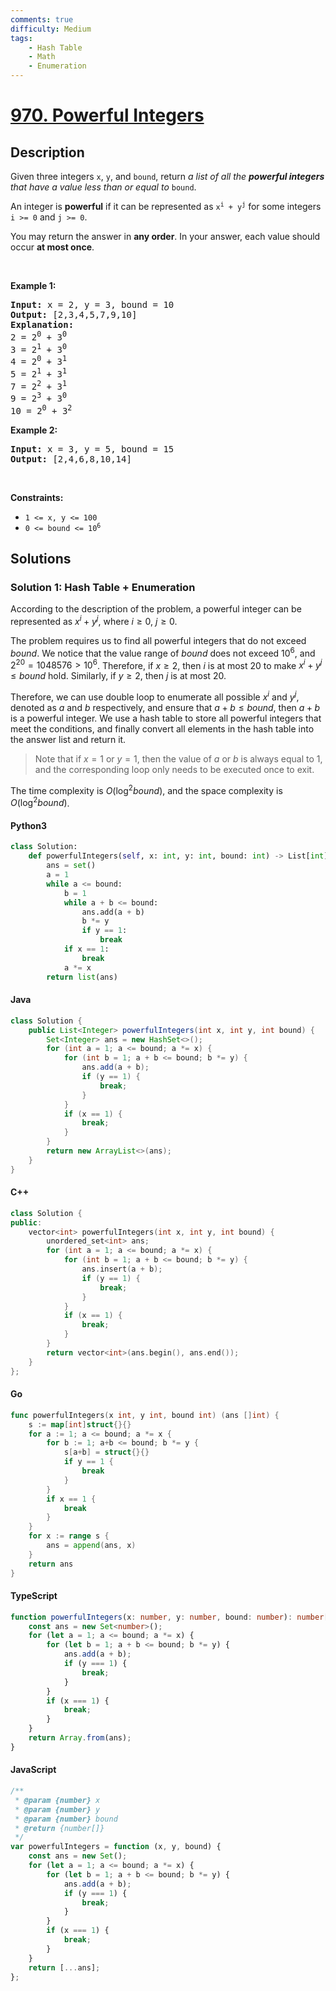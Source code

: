 ```yaml
---
comments: true
difficulty: Medium
tags:
    - Hash Table
    - Math
    - Enumeration
---
```


<!-- problem:start -->

# [970. Powerful Integers](https://leetcode.com/problems/powerful-integers)

## Description

<!-- description:start -->

<p>Given three integers <code>x</code>, <code>y</code>, and <code>bound</code>, return <em>a list of all the <strong>powerful integers</strong> that have a value less than or equal to</em> <code>bound</code>.</p>

<p>An integer is <strong>powerful</strong> if it can be represented as <code>x<sup>i</sup> + y<sup>j</sup></code> for some integers <code>i &gt;= 0</code> and <code>j &gt;= 0</code>.</p>

<p>You may return the answer in <strong>any order</strong>. In your answer, each value should occur <strong>at most once</strong>.</p>

<p>&nbsp;</p>
<p><strong class="example">Example 1:</strong></p>

<pre>
<strong>Input:</strong> x = 2, y = 3, bound = 10
<strong>Output:</strong> [2,3,4,5,7,9,10]
<strong>Explanation:</strong>
2 = 2<sup>0</sup> + 3<sup>0</sup>
3 = 2<sup>1</sup> + 3<sup>0</sup>
4 = 2<sup>0</sup> + 3<sup>1</sup>
5 = 2<sup>1</sup> + 3<sup>1</sup>
7 = 2<sup>2</sup> + 3<sup>1</sup>
9 = 2<sup>3</sup> + 3<sup>0</sup>
10 = 2<sup>0</sup> + 3<sup>2</sup>
</pre>

<p><strong class="example">Example 2:</strong></p>

<pre>
<strong>Input:</strong> x = 3, y = 5, bound = 15
<strong>Output:</strong> [2,4,6,8,10,14]
</pre>

<p>&nbsp;</p>
<p><strong>Constraints:</strong></p>

<ul>
	<li><code>1 &lt;= x, y &lt;= 100</code></li>
	<li><code>0 &lt;= bound &lt;= 10<sup>6</sup></code></li>
</ul>

<!-- description:end -->

## Solutions

<!-- solution:start -->

### Solution 1: Hash Table + Enumeration

According to the description of the problem, a powerful integer can be represented as $x^i + y^j$, where $i \geq 0$, $j \geq 0$.

The problem requires us to find all powerful integers that do not exceed $bound$. We notice that the value range of $bound$ does not exceed $10^6$, and $2^{20} = 1048576 \gt 10^6$. Therefore, if $x \geq 2$, then $i$ is at most $20$ to make $x^i + y^j \leq bound$ hold. Similarly, if $y \geq 2$, then $j$ is at most $20$.

Therefore, we can use double loop to enumerate all possible $x^i$ and $y^j$, denoted as $a$ and $b$ respectively, and ensure that $a + b \leq bound$, then $a + b$ is a powerful integer. We use a hash table to store all powerful integers that meet the conditions, and finally convert all elements in the hash table into the answer list and return it.

> Note that if $x=1$ or $y=1$, then the value of $a$ or $b$ is always equal to $1$, and the corresponding loop only needs to be executed once to exit.

The time complexity is $O(\log^2 bound)$, and the space complexity is $O(\log^2 bound)$.

<!-- tabs:start -->

#### Python3

```python
class Solution:
    def powerfulIntegers(self, x: int, y: int, bound: int) -> List[int]:
        ans = set()
        a = 1
        while a <= bound:
            b = 1
            while a + b <= bound:
                ans.add(a + b)
                b *= y
                if y == 1:
                    break
            if x == 1:
                break
            a *= x
        return list(ans)
```

#### Java

```java
class Solution {
    public List<Integer> powerfulIntegers(int x, int y, int bound) {
        Set<Integer> ans = new HashSet<>();
        for (int a = 1; a <= bound; a *= x) {
            for (int b = 1; a + b <= bound; b *= y) {
                ans.add(a + b);
                if (y == 1) {
                    break;
                }
            }
            if (x == 1) {
                break;
            }
        }
        return new ArrayList<>(ans);
    }
}
```

#### C++

```cpp
class Solution {
public:
    vector<int> powerfulIntegers(int x, int y, int bound) {
        unordered_set<int> ans;
        for (int a = 1; a <= bound; a *= x) {
            for (int b = 1; a + b <= bound; b *= y) {
                ans.insert(a + b);
                if (y == 1) {
                    break;
                }
            }
            if (x == 1) {
                break;
            }
        }
        return vector<int>(ans.begin(), ans.end());
    }
};
```

#### Go

```go
func powerfulIntegers(x int, y int, bound int) (ans []int) {
	s := map[int]struct{}{}
	for a := 1; a <= bound; a *= x {
		for b := 1; a+b <= bound; b *= y {
			s[a+b] = struct{}{}
			if y == 1 {
				break
			}
		}
		if x == 1 {
			break
		}
	}
	for x := range s {
		ans = append(ans, x)
	}
	return ans
}
```

#### TypeScript

```ts
function powerfulIntegers(x: number, y: number, bound: number): number[] {
    const ans = new Set<number>();
    for (let a = 1; a <= bound; a *= x) {
        for (let b = 1; a + b <= bound; b *= y) {
            ans.add(a + b);
            if (y === 1) {
                break;
            }
        }
        if (x === 1) {
            break;
        }
    }
    return Array.from(ans);
}
```

#### JavaScript

```js
/**
 * @param {number} x
 * @param {number} y
 * @param {number} bound
 * @return {number[]}
 */
var powerfulIntegers = function (x, y, bound) {
    const ans = new Set();
    for (let a = 1; a <= bound; a *= x) {
        for (let b = 1; a + b <= bound; b *= y) {
            ans.add(a + b);
            if (y === 1) {
                break;
            }
        }
        if (x === 1) {
            break;
        }
    }
    return [...ans];
};
```

<!-- tabs:end -->

<!-- solution:end -->

<!-- problem:end -->
